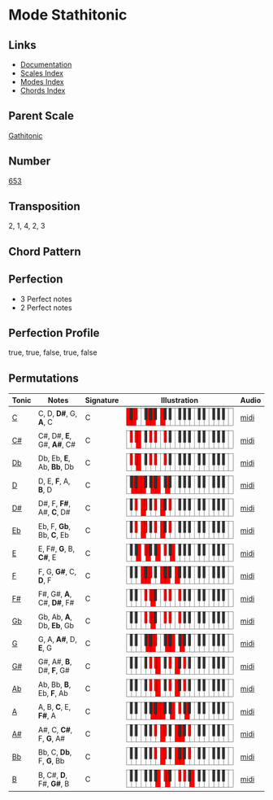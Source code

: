 # Mode Stathitonic

## Links

- [Documentation](README.md)
- [Scales Index](Scales.md)
- [Modes Index](Modes.md)
- [Chords Index](Chords.md)

## Parent Scale

[Gathitonic](ScaleGathitonic.md)

## Number

[653](https://ianring.com/musictheory/scales/653)

## Transposition

2, 1, 4, 2, 3

## Chord Pattern



## Perfection

- 3 Perfect notes
- 2 Perfect notes

## Perfection Profile

true, true, false, true, false

## Permutations

| Tonic | Notes | Signature | Illustration | Audio |
|-------|-------|-----------|--------------|-------|
| [C](ModeCNaturalStathitonic.md) | C, D, **D#**, G, **A**, C | C | ![CNaturalStathitonic](ModeCNaturalStathitonic.png) | [midi](https://github.com/edipermadi/music/blob/main/docs/ModeCNaturalStathitonic.mid?raw=true) |
| [C#](ModeCSharpStathitonic.md) | C#, D#, **E**, G#, **A#**, C# | C | ![CSharpStathitonic](ModeCSharpStathitonic.png) | [midi](https://github.com/edipermadi/music/blob/main/docs/ModeCSharpStathitonic.mid?raw=true) |
| [Db](ModeDFlatStathitonic.md) | Db, Eb, **E**, Ab, **Bb**, Db | C | ![DFlatStathitonic](ModeDFlatStathitonic.png) | [midi](https://github.com/edipermadi/music/blob/main/docs/ModeDFlatStathitonic.mid?raw=true) |
| [D](ModeDNaturalStathitonic.md) | D, E, **F**, A, **B**, D | C | ![DNaturalStathitonic](ModeDNaturalStathitonic.png) | [midi](https://github.com/edipermadi/music/blob/main/docs/ModeDNaturalStathitonic.mid?raw=true) |
| [D#](ModeDSharpStathitonic.md) | D#, F, **F#**, A#, **C**, D# | C | ![DSharpStathitonic](ModeDSharpStathitonic.png) | [midi](https://github.com/edipermadi/music/blob/main/docs/ModeDSharpStathitonic.mid?raw=true) |
| [Eb](ModeEFlatStathitonic.md) | Eb, F, **Gb**, Bb, **C**, Eb | C | ![EFlatStathitonic](ModeEFlatStathitonic.png) | [midi](https://github.com/edipermadi/music/blob/main/docs/ModeEFlatStathitonic.mid?raw=true) |
| [E](ModeENaturalStathitonic.md) | E, F#, **G**, B, **C#**, E | C | ![ENaturalStathitonic](ModeENaturalStathitonic.png) | [midi](https://github.com/edipermadi/music/blob/main/docs/ModeENaturalStathitonic.mid?raw=true) |
| [F](ModeFNaturalStathitonic.md) | F, G, **G#**, C, **D**, F | C | ![FNaturalStathitonic](ModeFNaturalStathitonic.png) | [midi](https://github.com/edipermadi/music/blob/main/docs/ModeFNaturalStathitonic.mid?raw=true) |
| [F#](ModeFSharpStathitonic.md) | F#, G#, **A**, C#, **D#**, F# | C | ![FSharpStathitonic](ModeFSharpStathitonic.png) | [midi](https://github.com/edipermadi/music/blob/main/docs/ModeFSharpStathitonic.mid?raw=true) |
| [Gb](ModeGFlatStathitonic.md) | Gb, Ab, **A**, Db, **Eb**, Gb | C | ![GFlatStathitonic](ModeGFlatStathitonic.png) | [midi](https://github.com/edipermadi/music/blob/main/docs/ModeGFlatStathitonic.mid?raw=true) |
| [G](ModeGNaturalStathitonic.md) | G, A, **A#**, D, **E**, G | C | ![GNaturalStathitonic](ModeGNaturalStathitonic.png) | [midi](https://github.com/edipermadi/music/blob/main/docs/ModeGNaturalStathitonic.mid?raw=true) |
| [G#](ModeGSharpStathitonic.md) | G#, A#, **B**, D#, **F**, G# | C | ![GSharpStathitonic](ModeGSharpStathitonic.png) | [midi](https://github.com/edipermadi/music/blob/main/docs/ModeGSharpStathitonic.mid?raw=true) |
| [Ab](ModeAFlatStathitonic.md) | Ab, Bb, **B**, Eb, **F**, Ab | C | ![AFlatStathitonic](ModeAFlatStathitonic.png) | [midi](https://github.com/edipermadi/music/blob/main/docs/ModeAFlatStathitonic.mid?raw=true) |
| [A](ModeANaturalStathitonic.md) | A, B, **C**, E, **F#**, A | C | ![ANaturalStathitonic](ModeANaturalStathitonic.png) | [midi](https://github.com/edipermadi/music/blob/main/docs/ModeANaturalStathitonic.mid?raw=true) |
| [A#](ModeASharpStathitonic.md) | A#, C, **C#**, F, **G**, A# | C | ![ASharpStathitonic](ModeASharpStathitonic.png) | [midi](https://github.com/edipermadi/music/blob/main/docs/ModeASharpStathitonic.mid?raw=true) |
| [Bb](ModeBFlatStathitonic.md) | Bb, C, **Db**, F, **G**, Bb | C | ![BFlatStathitonic](ModeBFlatStathitonic.png) | [midi](https://github.com/edipermadi/music/blob/main/docs/ModeBFlatStathitonic.mid?raw=true) |
| [B](ModeBNaturalStathitonic.md) | B, C#, **D**, F#, **G#**, B | C | ![BNaturalStathitonic](ModeBNaturalStathitonic.png) | [midi](https://github.com/edipermadi/music/blob/main/docs/ModeBNaturalStathitonic.mid?raw=true) |
